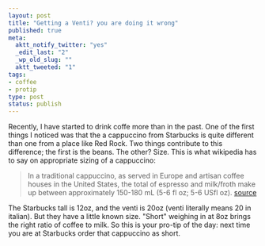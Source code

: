 ```yaml
---
layout: post
title: "Getting a Venti? you are doing it wrong"
published: true
meta:
  aktt_notify_twitter: "yes"
  _edit_last: "2"
  _wp_old_slug: ""
  aktt_tweeted: "1"
tags:
- coffee
- protip
type: post
status: publish
---
```

Recently, I have started to drink coffe more than in the past. One of the first things I noticed was that the a cappuccino from Starbucks is quite different than one from a place like Red Rock. Two things contribute to this difference; the first is the beans. The other? Size. This is what wikipedia has to say on appropriate sizing of a cappuccino:

> In a traditional cappuccino, as served in Europe and artisan coffee houses in the United States, the total of espresso and milk/froth make up between approximately 150-180 mL (5-6 fl oz; 5-6 USfl oz). [source](http://en.wikipedia.org/wiki/Cappuccino#Definition)

The Starbucks tall is 12oz, and the venti is 20oz (venti literally means 20 in italian). But they have a little known size. "Short" weighing in at 8oz brings the right ratio of coffee to milk. So this is your pro-tip of the day: next time you are at Starbucks order that cappuccino as short.
